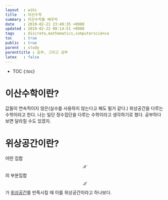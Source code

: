 ```yaml
---
layout  : wiki
title   : 이산수학
summary : 이산수학을 배우자
date    : 2019-02-21 23:49:35 +0900
updated : 2019-02-22 00:14:51 +0900
tags    : discrete,mathematics,computerscience
toc     : true
public  : true
parent  : study
parenttitle : 공부, 그리고 공부
latex   : false
---
```

* TOC
{:toc}

# 이산수학이란?
값들이 연속적이지 않은(실수를 사용하지 않는다고 해도 될거 같다.) 위상공간을 다루는 수학이라고 한다. 나는 일단 정수집단을 다루는 수학이라고 생각하기로 했다. 공부하다보면 달라질 수도 있겠지.
# 위상공간이란?
어떤 집합 $$\mathcal{X}$$ 의 부분집합 $$\mathcal{T}$$ 가 [위상공간](https://namu.wiki/w/위상%20공간#toc)를 만족시킬 때 이를 위상공간이라고 하나보다.

